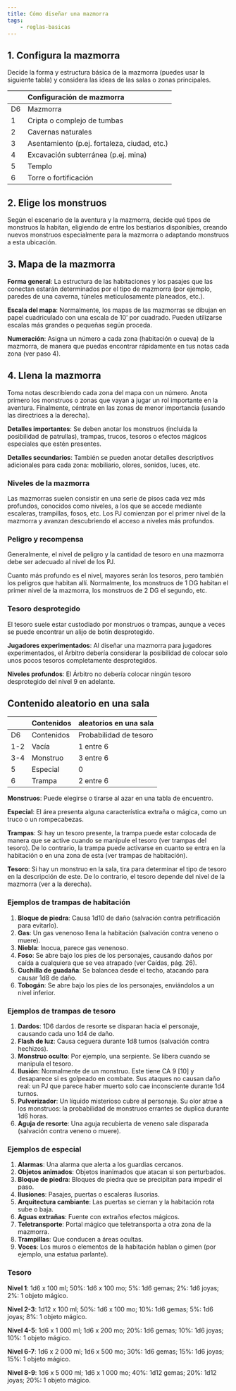 ```yaml
---
title: Cómo diseñar una mazmorra
tags:
    - reglas-basicas
---
```


## 1. Configura la mazmorra
Decide la forma y estructura básica de la mazmorra (puedes usar la siguiente tabla) y considera las ideas de las salas o zonas principales.

|     | Configuración de mazmorra                    |
| --- | :------------------------------------------- |
| D6  | Mazmorra                                     |
| 1   | Cripta o complejo de tumbas                  |
| 2   | Cavernas naturales                           |
| 3   | Asentamiento (p.ej. fortaleza, ciudad, etc.) |
| 4   | Excavación subterránea (p.ej. mina)          |
| 5   | Templo                                       |
| 6   | Torre o fortificación                        |

## 2. Elige los monstruos
Según el escenario de la aventura y la mazmorra, decide qué tipos de monstruos la habitan, eligiendo de entre los bestiarios disponibles, creando nuevos monstruos especialmente para la mazmorra o adaptando monstruos a esta ubicación.

## 3. Mapa de la mazmorra
**Forma general**: La estructura de las habitaciones y los pasajes que las conectan estarán determinados por el tipo de mazmorra (por ejemplo, paredes de una caverna, túneles meticulosamente planeados, etc.).

**Escala del mapa**: Normalmente, los mapas de las mazmorras se dibujan en papel cuadriculado con una escala de 10’ por cuadrado. Pueden utilizarse escalas más grandes o pequeñas según proceda.

**Numeración**: Asigna un número a cada zona (habitación o cueva) de la mazmorra, de manera que puedas encontrar rápidamente en tus notas cada zona (ver paso 4).

## 4. Llena la mazmorra
Toma notas describiendo cada zona del mapa con un número. Anota primero los monstruos o zonas que vayan a jugar un rol importante en la aventura. Finalmente, céntrate en las zonas de menor importancia (usando las directrices a la derecha).

**Detalles importantes**: Se deben anotar los monstruos (incluida la posibilidad de patrullas), trampas, trucos, tesoros o efectos mágicos especiales que estén presentes.

**Detalles secundarios**: También se pueden anotar detalles descriptivos adicionales para cada zona: mobiliario, olores, sonidos, luces, etc.

### Niveles de la mazmorra
Las mazmorras suelen consistir en una serie de pisos cada vez más profundos, conocidos como niveles, a los que se accede mediante escaleras, trampillas, fosos, etc. Los PJ comienzan por el primer nivel de la mazmorra y avanzan descubriendo el acceso a niveles más profundos.

### Peligro y recompensa
Generalmente, el nivel de peligro y la cantidad de tesoro en una mazmorra debe ser adecuado al nivel de los PJ.

Cuanto más profundo es el nivel, mayores serán los tesoros, pero también los peligros que habitan allí. Normalmente, los monstruos de 1 DG habitan el primer nivel de la mazmorra, los monstruos de 2 DG el segundo, etc.

### Tesoro desprotegido
El tesoro suele estar custodiado por monstruos o trampas, aunque a veces se puede encontrar un alijo de botín desprotegido.

**Jugadores experimentados**: Al diseñar una mazmorra para jugadores experimentados, el Árbitro debería considerar la posibilidad de colocar solo unos pocos tesoros completamente desprotegidos.

**Niveles profundos**: El Árbitro no debería colocar ningún tesoro desprotegido del nivel 9 en adelante.

## Contenido aleatorio en una sala
|     | Contenidos | aleatorios en una sala |
| --- | ---------- | ---------------------- |
| D6  | Contenidos | Probabilidad de tesoro |
| 1-2 | Vacía      | 1 entre 6              |
| 3-4 | Monstruo   | 3 entre 6              |
| 5   | Especial   | 0                      |
| 6   | Trampa     | 2 entre 6              |

**Monstruos**: Puede elegirse o tirarse al azar en una tabla de encuentro.

**Especial**: El área presenta alguna característica extraña o mágica, como un truco o un rompecabezas.

**Trampas**: Si hay un tesoro presente, la trampa puede estar colocada de manera que se active cuando se manipule el tesoro (ver trampas del tesoro). De lo contrario, la trampa puede activarse en cuanto se entra en la habitación o en una zona de esta (ver trampas de habitación).

**Tesoro**: Si hay un monstruo en la sala, tira para determinar el tipo de tesoro en la descripción de este. De lo contrario, el tesoro depende del nivel de la mazmorra (ver a la derecha).

### Ejemplos de trampas de habitación
1. **Bloque de piedra**: Causa 1d10 de daño (salvación contra petrificación para evitarlo).
2. **Gas**: Un gas venenoso llena la habitación (salvación contra veneno o muere).
3. **Niebla**: Inocua, parece gas venenoso.
4. **Foso**: Se abre bajo los pies de los personajes, causando daños por caída a cualquiera que se vea atrapado (ver Caídas, pág. 26).
5. **Cuchilla de guadaña**: Se balancea desde el techo, atacando para causar 1d8 de daño.
6. **Tobogán**: Se abre bajo los pies de los personajes, enviándolos a un nivel inferior.

### Ejemplos de trampas de tesoro
1. **Dardos**: 1D6 dardos de resorte se disparan hacia el personaje, causando cada uno 1d4 de daño.
2. **Flash de luz**: Causa ceguera durante 1d8 turnos (salvación contra hechizos).
3. **Monstruo oculto**: Por ejemplo, una serpiente. Se libera cuando se manipula el tesoro.
4. **Ilusión**: Normalmente de un monstruo. Este tiene CA 9 [10] y desaparece si es golpeado en combate. Sus ataques no causan daño real: un PJ que parece haber muerto solo cae inconsciente durante 1d4 turnos.
5. **Pulverizador**: Un líquido misterioso cubre al personaje. Su olor atrae a los monstruos: la probabilidad de monstruos errantes se duplica durante 1d6 horas.
6. **Aguja de resorte**: Una aguja recubierta de veneno sale disparada (salvación contra veneno o muere).

### Ejemplos de especial
1. **Alarmas**: Una alarma que alerta a los guardias cercanos.
2. **Objetos animados**: Objetos inanimados que atacan si son perturbados.
3. **Bloque de piedra**: Bloques de piedra que se precipitan para impedir el paso.
4. **Ilusiones**: Pasajes, puertas o escaleras ilusorias.
5. **Arquitectura cambiante**: Las puertas se cierran y la habitación rota sube o baja.
6. **Aguas extrañas**: Fuente con extraños efectos mágicos.
7. **Teletransporte**: Portal mágico que teletransporta a otra zona de la mazmorra.
8. **Trampillas**: Que conducen a áreas ocultas.
9. **Voces**: Los muros o elementos de la habitación hablan o gimen (por ejemplo, una estatua parlante).

### Tesoro
**Nivel 1**: 1d6 x 100 ml; 50%: 1d6 x 100 mo; 5%: 1d6 gemas; 2%: 1d6 joyas; 2%: 1 objeto mágico.

**Nivel 2-3**: 1d12 x 100 ml; 50%: 1d6 x 100 mo; 10%: 1d6 gemas; 5%: 1d6 joyas; 8%: 1 objeto mágico.

**Nivel 4-5**: 1d6 x 1 000 ml; 1d6 x 200 mo; 20%: 1d6 gemas; 10%: 1d6 joyas; 10%: 1 objeto mágico.

**Nivel 6-7**: 1d6 x 2 000 ml; 1d6 x 500 mo; 30%: 1d6 gemas; 15%: 1d6 joyas; 15%: 1 objeto mágico.

**Nivel 8-9**: 1d6 x 5 000 ml; 1d6 x 1 000 mo; 40%: 1d12 gemas; 20%: 1d12 joyas; 20%: 1 objeto mágico.
